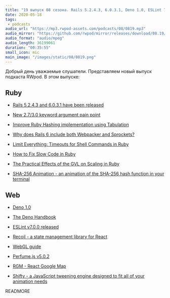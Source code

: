 ```yaml
---
title: "19 выпуск 08 сезона. Rails 5.2.4.3, 6.0.3.1, Deno 1.0, ESLint 7.0.0, Recoil, SHA-256 Animation, WebGL guide, Shifty и прочее"
date: 2020-05-18
tags:
 - podcasts
audio_url: "https://mp3.rwpod-assets.com/podcasts/08/0819.mp3"
audio_mirror: "https://github.com/rwpod/mirror/releases/download/08.19/0819.mp3"
audio_format: "audio/mpeg"
audio_length: 36199061
duration: "00:35:55"
small_icon: mic
main_image: "/images/static/08/0819.png"
---
```


Добрый день уважаемые слушатели. Представляем новый выпуск подкаста RWpod. В этом выпуске:

## Ruby

 - [Rails 5.2.4.3 and 6.0.3.1 have been released](https://weblog.rubyonrails.org/2020/5/18/Rails-5-2-4-3-and-6-0-3-1-have-been-released/)
 - [New 2.7/3.0 keyword argument pain point](https://discuss.rubyonrails.org/t/new-2-7-3-0-keyword-argument-pain-point/74980)
 - [Improve Ruby Hashing implementation using Tabulation](https://github.com/Ana06/ruby-tabulation/blob/master/latex/RubyTabulation_Project.pdf)
 - [Why does Rails 6 include both Webpacker and Sprockets?](https://rossta.net/blog/why-does-rails-install-both-webpacker-and-sprockets.html)


 - [Limit Everything: Timeouts for Shell Commands in Ruby](https://johnnunemaker.com/limit-everything-timeouts-for-commands-in-ruby/)
 - [How to Fix Slow Code in Ruby](https://engineering.shopify.com/blogs/engineering/how-fix-slow-code-ruby)
 - [The Practical Effects of the GVL on Scaling in Ruby](https://www.speedshop.co/2020/05/11/the-ruby-gvl-and-scaling.html)
 - [SHA-256 Animation - an animation of the SHA-256 hash function in your terminal](https://github.com/in3rsha/sha256-animation)

## Web

 - [Deno 1.0](https://deno.land/v1)
 - [The Deno Handbook](https://flaviocopes.com/deno/)
 - [ESLint v7.0.0 released](https://eslint.org/blog/2020/05/eslint-v7.0.0-released)
 - [Recoil - a state management library for React](https://recoiljs.org/)


 - [WebGL guide](https://xem.github.io/articles/webgl-guide.html)
 - [Perfume.js v5.0.2](https://zizzamia.github.io/perfume/)
 - [RGM - React Google Map](https://realadvisor.github.io/rgm/)
 - [Shifty - a JavaScript tweening engine designed to fit all of your animation needs](https://jeremyckahn.github.io/shifty/doc/)

READMORE
